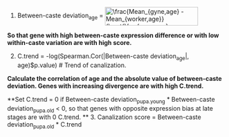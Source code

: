 

1. Between-caste deviation<sub>age</sub> = <img src="https://bit.ly/30qoTyi" align="center" border="0" alt="\frac{Mean_{gyne,age} - Mean_{worker,age}}{\sqrt{Var_{gyne,age} + Var_{worker,age}}}" width="215" height="43" />

**So that gene with high between-caste expression difference or with low within-caste variation are with high score.**

2. C.trend = -log(Spearman.Cor(|Between-caste deviation<sub>age</sub>|, age)$p.value) # Trend of canalization.

**Calculate the correlation of age and the absolute value of between-caste deviation. Genes with increasing divergence are with high C.trend.**

**Set C.trend = 0 if Between-caste deviation<sub>pupa.young</sub> * Between-caste deviation<sub>pupa.old</sub> < 0, so that genes with opposite expression bias at late stages are with 0 C.trend. **
3. Canalization score = Between-caste deviation<sub>pupa.old</sub> * C.trend
